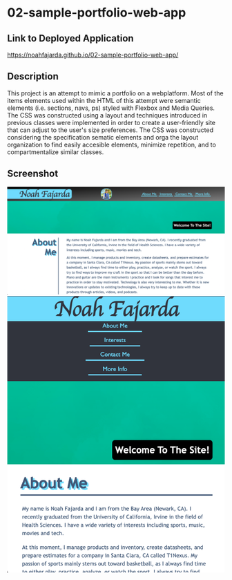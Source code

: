 # 02-sample-portfolio-web-app

## Link to Deployed Application

https://noahfajarda.github.io/02-sample-portfolio-web-app/

## Description

This project is an attempt to mimic a portfolio on a webplatform. Most of the items elements used within the HTML of this attempt were semantic elements (i.e. sections, navs, ps) styled with Flexbox and Media Queries. The CSS was constructed using a layout and techniques introduced in previous classes were implemented in order to create a user-friendly site that can adjust to the user's size preferences. The CSS was constructed considering the specification sematic elements and orga the layout organization to find easily accesible elements, minimize repetition, and to compartmentalize similar classes.

## Screenshot

![App Screenshot](https://github.com/noahfajarda/02-sample-portfolio-web-app/blob/main/Assets/Screen%20Shot%202022-10-06%20at%2011.21.05%20PM.png)
![App Screenshot](https://github.com/noahfajarda/02-sample-portfolio-web-app/blob/main/Assets/Screen%20Shot%202022-10-06%20at%2011.21.45%20PM.png)

